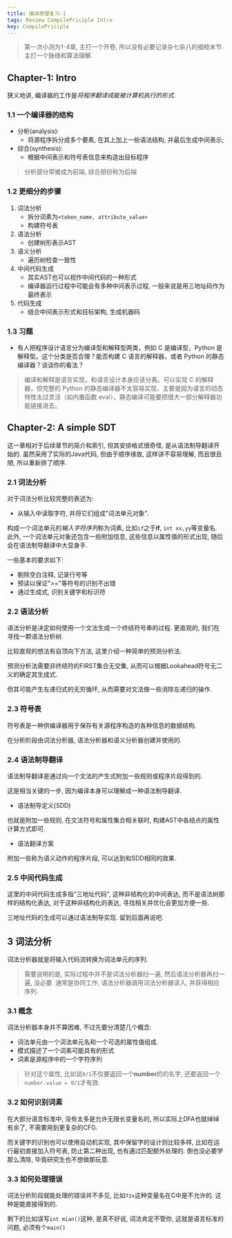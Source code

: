 ```yaml
---
title: 编译原理复习-1
tags: Review CompilePriciple Intro
key: CompilePriciple
---
```


> 第一次小测为1-4章, 主打一个开卷, 所以没有必要记录杂七杂八的细枝末节. 主打一个脉络和算法理解.

<!--more-->

## Chapter-1: Intro

狭义地讲, 编译器的工作是*将程序翻译成能被计算机执行的形式*.

### 1.1 一个编译器的结构

- 分析(analysis):
  - 将源程序拆分成多个要素, 在其上加上一些语法结构, 并最后生成中间表示;
- 综合(synthesis):
  - 根据中间表示和符号表信息来构造出目标程序

> 分析部分常被成为前端, 综合部份称为后端


### 1.2 更细分的步骤

1. 词法分析
   - 拆分词素为`<token_name, attribute_value>`
   - 构建符号表
2. 语法分析
   - 创建树形表示AST
3. 语义分析
   - 遍历树检查一致性
4. 中间代码生成
   - 其实AST也可以视作中间代码的一种形式
   - 编译器运行过程中可能会有多种中间表示过程, 一般来说是用三地址码作为最终表示
5. 代码生成
   - 结合中间表示形式和目标架构, 生成机器码


### 1.3 习题

- 有人把程序设计语言分为编译型和解释型两类，例如 C 是编译型，Python 是解释型。这个分类是否合理？能否构建 C 语言的解释器，或者 Python 的静态编译器？谈谈你的看法？

> 编译和解释是语言实现，和语言设计本身应该分离。可以实现 C 的解释器，但完整的 Python 的静态编译器不太容易实现，主要是因为语言的动态特性太过灵活（如内置函数 eval），静态编译可能要把很大一部分解释器功能链接进去。





## Chapter-2: A simple SDT

这一章相对于后续章节的简介和索引, 但其安排格式很奇怪, 是从语法制导翻译开始的. 
虽然采用了实际的Java代码, 但由于顺序缘故, 这样讲不容易理解, 而且很丑陋, 所以重新排了顺序.

### 2.1 词法分析

对于词法分析比较完整的表述为:

- 从输入中读取字符, 并将它们组成"词法单元对象".

构成一个词法单元的*输入字符序列*称为词素, 比如`if`之于$\mathbf{if}$, `int xx,yy`等变量名. 
此外, 一个词法单元对象还包含一些附加信息, 这些信息以属性值的形式出现, 随后会在语法制导翻译中大显身手.

一些基本的要求如下:

- 剔除空白注释, 记录行号等
- 预读以保证">="等符号的识别不出错
- 通过生成式, 识别关键字和标识符

### 2.2 语法分析

语法分析是决定如何使用一个文法生成一个终结符号串的过程. 更直观的, 我们在寻找一颗语法分析树.

比较直观的想法有自顶向下方法, 这里介绍一种简单的预测分析法.

预测分析法需要非终结符的FIRST集合无交集, 从而可以根据Lookahead符号无二义的确定其生成式.

但其可能产生左递归式的无穷循环, 从而需要对文法做一些消除左递归的操作.


### 2.3 符号表

符号表是一种供编译器用于保存有关源程序构造的各种信息的数据结构.

在分析阶段由词法分析器, 语法分析器和语义分析器创建并使用的.


### 2.4 语法制导翻译

语法制导翻译是通过向一个文法的产生式附加一些规则或程序片段得到的.

这是相当关键的一步, 因为编译本身可以理解成一种语法制导翻译.

- 语法制导定义(SDD)

也就是附加一些规则, 在文法符号和属性集合相关联时, 构建AST中各结点的属性计算方式即可.

- 语法翻译方案

附加一些称为语义动作的程序片段, 可以达到和SDD相同的效果.


### 2.5 中间代码生成

这里的中间代码生成多指"三地址代码", 这种非结构化的中间表达, 而不是语法树那样的结构化表达, 对于这种非结构化的表达, 寻找相关并优化会更加方便一些.

三地址代码的生成可以通过语法制导实现. 留到后面再说吧.



## 3 词法分析

词法分析器就是将输入代码流转换为词法单元的序列.

> 需要说明的是, 实际过程中并不是词法分析器扫一遍, 然后语法分析器再扫一遍, 没必要. 通常是协同工作, 语法分析器调用词法分析器读入, 并获得相应序列.

### 3.1 概念

词法分析器本身并不算困难, 不过先要分清楚几个概念:

- 词法单元由一个词法单元名和一个可选的属性值组成. 
- 模式描述了一个词素可能具有的形式
- 词素是源程序中的一个字符序列

> 针对这个属性, 比如说`0/1`不仅要返回一个$\mathbf{number}$的的名字, 还要返回一个`number.value = 0/1`才有效.

### 3.2 如何识别词素

在大部分语言标准中, 没有太多是允许无限长变量名的, 所以实际上DFA也就绰绰有余了, 不需要用到更复杂的CFG.

而关键字的识别也可以使用自动机实现, 其中保留字的设计则比较多样, 比如在运行最初直接加入符号表, 防止第二种出现, 也有通过匹配额外处理的.
倒也没必要学那么清除, 毕竟研究生也不想做那玩意.


### 3.3 如何处理错误

词法分析阶段就能处理的错误并不多见, 比如`7zx`这种变量名在C中是不允许的. 这种是能直接得到的.

剩下的比如误写`int mian()`这种, 是真不好说, 词法肯定不管你, 这就是语言标准的问题, 必须有个`main()`

